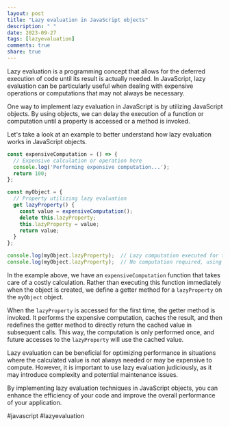 ```yaml
---
layout: post
title: "Lazy evaluation in JavaScript objects"
description: " "
date: 2023-09-27
tags: [lazyevaluation]
comments: true
share: true
---
```


Lazy evaluation is a programming concept that allows for the deferred execution of code until its result is actually needed. In JavaScript, lazy evaluation can be particularly useful when dealing with expensive operations or computations that may not always be necessary.

One way to implement lazy evaluation in JavaScript is by utilizing JavaScript objects. By using objects, we can delay the execution of a function or computation until a property is accessed or a method is invoked.

Let's take a look at an example to better understand how lazy evaluation works in JavaScript objects.

```javascript
const expensiveComputation = () => {
  // Expensive calculation or operation here
  console.log('Performing expensive computation...');
  return 100;
};

const myObject = {
  // Property utilizing lazy evaluation
  get lazyProperty() {
    const value = expensiveComputation();
    delete this.lazyProperty;
    this.lazyProperty = value;
    return value;
  }
};

console.log(myObject.lazyProperty);  // Lazy computation executed for the first time
console.log(myObject.lazyProperty);  // No computation required, using cached value
```

In the example above, we have an `expensiveComputation` function that takes care of a costly calculation. Rather than executing this function immediately when the object is created, we define a getter method for a `lazyProperty` on the `myObject` object.

When the `lazyProperty` is accessed for the first time, the getter method is invoked. It performs the expensive computation, caches the result, and then redefines the getter method to directly return the cached value in subsequent calls. This way, the computation is only performed once, and future accesses to the `lazyProperty` will use the cached value.

Lazy evaluation can be beneficial for optimizing performance in situations where the calculated value is not always needed or may be expensive to compute. However, it is important to use lazy evaluation judiciously, as it may introduce complexity and potential maintenance issues.

By implementing lazy evaluation techniques in JavaScript objects, you can enhance the efficiency of your code and improve the overall performance of your application.

#javascript #lazyevaluation